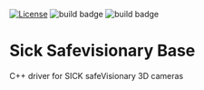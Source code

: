 [![License](https://img.shields.io/badge/License-Apache_2.0-yellow.svg)](https://opensource.org/licenses/Apache-2.0)
![build badge](https://github.com/SICKAG/sick_safevisionary_base/actions/workflows/industrial_ci_noetic_action.yml/badge.svg)
![build badge](https://github.com/SICKAG/sick_safevisionary_base/actions/workflows/industrial_ci_humble_action.yml/badge.svg)

# Sick Safevisionary Base
C++ driver for SICK safeVisionary 3D cameras
